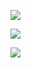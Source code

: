 ![](D:\Учеба\скриншот\brauser.png)

![](D:\Учеба\скриншот\docker.png)

![](D:\Учеба\скриншот\Idea.png)
